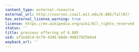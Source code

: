 ```yaml
---
content_type: external-resource
external_url: http://courses.csail.mit.edu/6.885/fall07/
has_external_license_warning: true
license: https://en.wikipedia.org/wiki/All_rights_reserved
status: ''
title: previous offering of 6.885
uid: af2eddcd-6c79-43d6-b0de-94827025b4a4
wayback_url: ''
---
```

